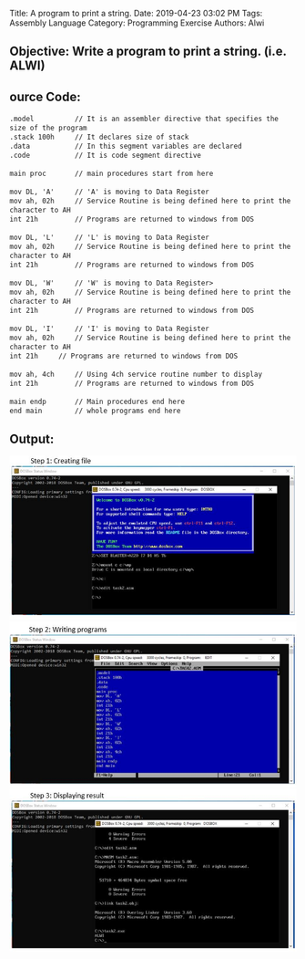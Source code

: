Title: A program to print a string.
Date: 2019-04-23 03:02 PM
Tags: Assembly Language
Category: Programming Exercise
Authors: Alwi

## Objective: Write a program to print a string. (i.e. ALWI)

## ource Code:

```
.model  		// It is an assembler directive that specifies the size of the program
.stack 100h	    // It declares size of stack
.data			// In this segment variables are declared
.code			// It is code segment directive

main proc		// main procedures start from here

mov DL, 'A'	    // 'A' is moving to Data Register
mov ah, 02h	    // Service Routine is being defined here to print the character to AH
int 21h		    // Programs are returned to windows from DOS

mov DL, 'L'	    // 'L' is moving to Data Register
mov ah, 02h	    // Service Routine is being defined here to print the character to AH
int 21h		    // Programs are returned to windows from DOS

mov DL, 'W'	    // 'W' is moving to Data Register>
mov ah, 02h	    // Service Routine is being defined here to print the character to AH
int 21h		    // Programs are returned to windows from DOS

mov DL, 'I'	    // 'I' is moving to Data Register
mov ah, 02h	    // Service Routine is being defined here to print the character to AH
int 21h		// Programs are returned to windows from DOS

mov ah, 4ch	    // Using 4ch service routine number to display
int 21h		    // Programs are returned to windows from DOS

main endp		// Main procedures end here
end main		// whole programs end here
```

## Output:

![Assembly Language 2](images/AL-2.1.JPG "AL-2 output")
![Assembly Language 2](images/AL-2.2.JPG "AL-2 output")
![Assembly Language 2](images/AL-2.3.JPG "AL-2 output")
